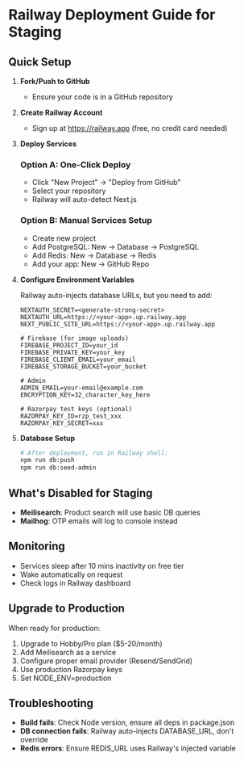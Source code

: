 # Railway Deployment Guide for Staging

## Quick Setup

1. **Fork/Push to GitHub**
   - Ensure your code is in a GitHub repository

2. **Create Railway Account**
   - Sign up at https://railway.app (free, no credit card needed)

3. **Deploy Services**

   ### Option A: One-Click Deploy
   - Click "New Project" → "Deploy from GitHub"
   - Select your repository
   - Railway will auto-detect Next.js

   ### Option B: Manual Services Setup
   - Create new project
   - Add PostgreSQL: New → Database → PostgreSQL
   - Add Redis: New → Database → Redis
   - Add your app: New → GitHub Repo

4. **Configure Environment Variables**

   Railway auto-injects database URLs, but you need to add:

   ```
   NEXTAUTH_SECRET=<generate-strong-secret>
   NEXTAUTH_URL=https://<your-app>.up.railway.app
   NEXT_PUBLIC_SITE_URL=https://<your-app>.up.railway.app

   # Firebase (for image uploads)
   FIREBASE_PROJECT_ID=your_id
   FIREBASE_PRIVATE_KEY=your_key
   FIREBASE_CLIENT_EMAIL=your_email
   FIREBASE_STORAGE_BUCKET=your_bucket

   # Admin
   ADMIN_EMAIL=your-email@example.com
   ENCRYPTION_KEY=32_character_key_here

   # Razorpay test keys (optional)
   RAZORPAY_KEY_ID=rzp_test_xxx
   RAZORPAY_KEY_SECRET=xxx
   ```

5. **Database Setup**
   ```bash
   # After deployment, run in Railway shell:
   npm run db:push
   npm run db:seed-admin
   ```

## What's Disabled for Staging

- **Meilisearch**: Product search will use basic DB queries
- **Mailhog**: OTP emails will log to console instead

## Monitoring

- Services sleep after 10 mins inactivity on free tier
- Wake automatically on request
- Check logs in Railway dashboard

## Upgrade to Production

When ready for production:

1. Upgrade to Hobby/Pro plan ($5-20/month)
2. Add Meilisearch as a service
3. Configure proper email provider (Resend/SendGrid)
4. Use production Razorpay keys
5. Set NODE_ENV=production

## Troubleshooting

- **Build fails**: Check Node version, ensure all deps in package.json
- **DB connection fails**: Railway auto-injects DATABASE_URL, don't override
- **Redis errors**: Ensure REDIS_URL uses Railway's injected variable
